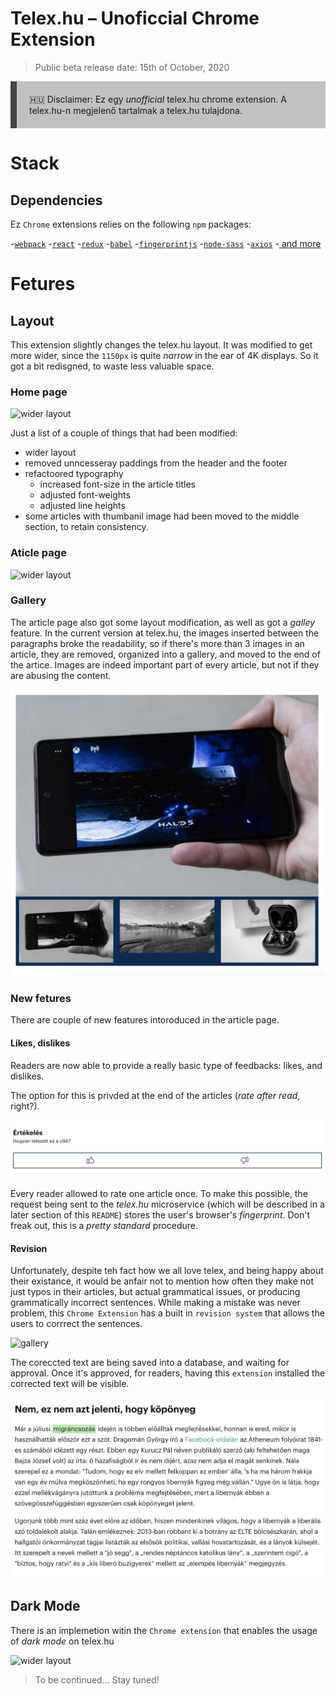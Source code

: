 # Telex.hu – Unoficcial Chrome Extension

>Public beta release date: 15th of October, 2020

<p style="background-color: #c1c1c1; padding: 20px; border-left: 10px solid #444">
🇭🇺  Disclaimer: Ez egy <i>unofficial</i> telex.hu chrome extension. A telex.hu-n megjelenő tartalmak a telex.hu tulajdona.
</p>

# Stack

## Dependencies

Ez `Chrome` extensions relies on the following `npm` packages:

-[`webpack`](https://github.com/webpack/webpack)
-[`react`](https://github.com/facebook/react)
-[`redux`](https://github.com/reduxjs/redux)
-[`babel`](https://github.com/babel/babel)
-[`fingerprintjs`](https://github.com/fingerprintjs/fingerprintjs)
-[`node-sass`](https://github.com/sass/node-sass)
-[`axios`](https://github.com/axios/axios)
-[ and more](https://github.com/zilahir/telex.hu/blob/master/package.json)

# Fetures

## Layout

This extension slightly changes the telex.hu layout. It was modified to get more wider, since the `1150px` is quite _narrow_ in the ear of 4K displays. So it got a bit redisgned, to waste less valuable space.

### Home page

![wider layout](./docs/images/telex_2.png)

Just a list of a couple of things that had been modified:

- wider layout
- removed unncesseray paddings from the header and the footer
- refactoored typography
  - increased font-size in the article titles
  - adjusted font-weights
  - adjusted line heights
- some articles with thumbanil image had been moved to the middle section, to retain consistency.

### Aticle page

![wider layout](./docs/images/telex_1.png)

### Gallery

The article page also got some layout modification, as well as got a _galley_ feature. In the current version at telex.hu, the images inserted between the paragraphs broke the readability, so if there's more than 3 images in an article, they are removed, organized into a gallery, and moved to the end of the artice. Images are indeed important part of every article, but not if they are abusing the content. 

![gallery](./docs/images/telex_4.png)

### New fetures

There are couple of new features intoroduced in the article page.

#### Likes, dislikes

Readers are now able to provide a really basic type of feedbacks: likes, and dislikes.

The option for this is privded at the end of the articles (_rate after read_, right?).

![gallery](./docs/images/telex_5.png)

Every reader allowed to rate one article once. To make this possible, the request being sent to the _telex.hu_ microservice (which will be described in a later section of this `README`) stores the user's browser's _fingerprint_. Don't freak out, this is a _pretty standard_ procedure.

#### Revision

Unfortunately, despite teh fact how we all love telex, and being happy about their existance, it would be anfair not to mention how often they make not just typos in their articles, but actual grammatical issues, or producing grammatically incorrect sentences. While making a mistake was never problem, this `Chrome Extension` has a built in `revision system` that allows the users to corrrect the sentences.

![gallery](./docs/images/telex_revision.gif)

The coreccted text are being saved into a database, and waiting for approval. Once it's approved, for readers, having this `extension` installed the corrected text will be visible.

![gallery](./docs/images/telex_6.png)

## Dark Mode

There is an implemetion witin the `Chrome extension` that enables the usage of _dark mode_ on telex.hu

![wider layout](./docs/images/telex_3.png)

> To be continued... Stay tuned!